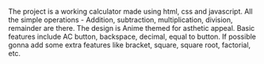 The project is a working calculator made using html, css and javascript.
All the simple operations - Addition, subtraction, multiplication, division, remainder are there.
The design is Anime themed for asthetic appeal.
Basic features include AC button, backspace, decimal, equal to button.
If possible gonna add some extra features like bracket, square, square root, factorial, etc.
